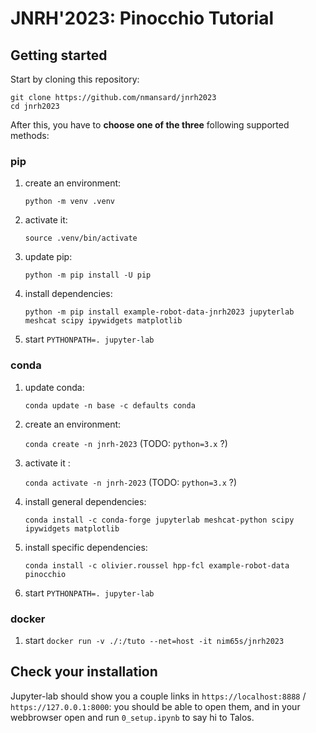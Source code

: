 # JNRH'2023: Pinocchio Tutorial

## Getting started

Start by cloning this repository:
```
git clone https://github.com/nmansard/jnrh2023
cd jnrh2023
```

After this, you have to **choose one of the three** following supported methods:

### pip

1. create an environment:

    `python -m venv .venv`

2. activate it:

    `source .venv/bin/activate`

3. update pip:

    `python -m pip install -U pip`

4. install dependencies:

    `python -m pip install example-robot-data-jnrh2023 jupyterlab meshcat scipy ipywidgets matplotlib`

5. start `PYTHONPATH=. jupyter-lab`


### conda

1. update conda:

    `conda update -n base -c defaults conda`

2. create an environment:

    `conda create -n jnrh-2023` (TODO: `python=3.x` ?)

3. activate it :

    `conda activate -n jnrh-2023` (TODO: `python=3.x` ?)

4. install general dependencies:

    `conda install -c conda-forge jupyterlab meshcat-python scipy ipywidgets matplotlib`

5. install specific dependencies:

    `conda install -c olivier.roussel hpp-fcl example-robot-data pinocchio`

6. start `PYTHONPATH=. jupyter-lab`

### docker

1. start `docker run -v ./:/tuto --net=host -it nim65s/jnrh2023`

## Check your installation

Jupyter-lab should show you a couple links in `https://localhost:8888` / `https://127.0.0.1:8000`: you should be able
to open them, and in your webbrowser open and run `0_setup.ipynb` to say hi to Talos.
